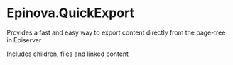 # Epinova.QuickExport

Provides a fast and easy way to export content directly from the page-tree in Episerver

Includes children, files and linked content
